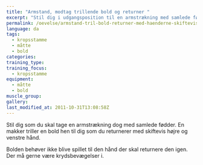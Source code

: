 ```yaml
---
title: "Armstand, modtag trillende bold og returner "
excerpt: "Stil dig i udgangsposition til en armstrækning med samlede fødder. Få en makker til at trille en bold til dig. Du fanger den og returnerer den igen. Der kan laves en regel om at det skal være med skiftevis højre og venstre hånd. Den behøver ikke blive trillet til den hånd der skal returnere. Det er fint med krydsbevægelser i kroppen."
permalink: /oevelse/armstand-tril-bold-returner-med-haenderne-skiftevis
language: da
tags:
  - kropsstamme
  - måtte
  - bold
categories:
training_type: 
training_focus: 
  - kropsstamme
equipment:
  - måtte
  - bold
muscle_group:
gallery:
last_modified_at: 2011-10-31T13:08:58Z
---
```


 Stil dig som du skal tage en armstrækning dog med samlede fødder. En makker triller en bold hen til dig som du returnerer med skiftevis højre og venstre hånd.

Bolden behøver ikke blive spillet til den hånd der skal returnere den igen. Der må gerne være krydsbevægelser i.
